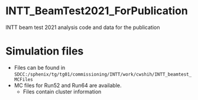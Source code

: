 # INTT_BeamTest2021_ForPublication
INTT beam test 2021 analysis code and data for the publication

# Simulation files
* Files can be found in `SDCC:/sphenix/tg/tg01/commissioning/INTT/work/cwshih/INTT_beamtest_MCFiles`
* MC files for Run52 and Run64 are available.
  * Files contain cluster information
